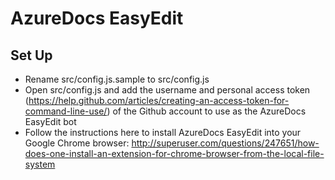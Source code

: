 # AzureDocs EasyEdit

## Set Up

  * Rename src/config.js.sample to src/config.js
  * Open src/config.js and add the username and personal access token (https://help.github.com/articles/creating-an-access-token-for-command-line-use/) of the Github account to use as the AzureDocs EasyEdit bot
  * Follow the instructions here to install AzureDocs EasyEdit into your Google Chrome browser: http://superuser.com/questions/247651/how-does-one-install-an-extension-for-chrome-browser-from-the-local-file-system
